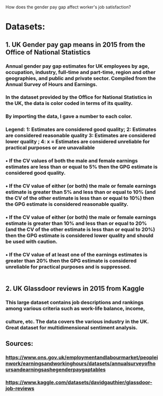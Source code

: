 How does the gender pay gap affect worker's job satisfaction?

# Datasets:
## 1. UK Gender pay gap means in 2015 from the Office of National Statistics
 ###   Annual gender pay gap estimates for UK employees by age, occupation, industry, full-time and part-time, region and other       geographies, and public and private sector. Compiled from the Annual Survey of Hours and Earnings.
 ### In the dataset provided by the Office for National Statistics in the UK, the data is color coded in terms of its quality. 
 ### By importing the data, I gave a number to each color. 
 ### Legend: 1: Estimates are considered good quality; 2: Estimates are considered reasonable quality 3: Estimates are considered lower quality ; 4: x = Estimates are considered unreliable for practical purposes or are unavailable
 ### • If the CV values of both the male and female earnings estimates are less than or equal to 5% then the GPG estimate is considered good quality.
 ### • If the CV value of either (or both) the male or female earnings estimate is greater than 5% and less than or equal to 10% (and the CV of the other estimate is less than or equal to 10%) then the GPG estimate is considered reasonable quality.
### • If the CV value of either (or both) the male or female earnings estimate is greater than 10% and less than or equal to 20% (and the CV of the other estimate is less than or equal to 20%) then the GPG estimate is considered lower quality and should be used with caution.
### • If the CV value of at least one of the earnings estimates is greater than 20% then the GPG estimate is considered unreliable for practical purposes and is suppressed.                                                                         

## 2. UK Glassdoor reviews in 2015 from Kaggle
 ###  This large dataset contains job descriptions and rankings among various criteria such as work-life balance, income, 
 ###  culture, etc. The data covers the various industry in the UK. Great dataset for multidimensional sentiment analysis.

## Sources:
### https://www.ons.gov.uk/employmentandlabourmarket/peopleinwork/earningsandworkinghours/datasets/annualsurveyofhoursandearningsashegenderpaygaptables
### https://www.kaggle.com/datasets/davidgauthier/glassdoor-job-reviews



